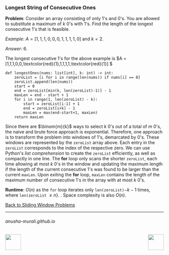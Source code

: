 ### Longest String of Consecutive Ones

**Problem**: Consider an array consisting of only 1's and 0's. You are allowed to substitute a maximum of $k$ 0's with 1's. Find the length of the longest consecutive 1's that is feasible.

*Example*: $A = [1,1,1,0,0,0,1,1,1,1,0] \text{ and } k = 2$.


*Answer*: 6.

The longest consecutive 1's for the above example is $A = [1,1,1,0,0,\textcolor{red}{1},1,1,1,1,\textcolor{red}{1}] $


```
def longestOnes(nums: list[int], k: int) -> int:
    zeroList = [i for i in range(len(nums)) if nums[i] == 0]
    zeroList.append(len(nums))
    start = 0
    end = zeroList[min(k, len(zeroList)-1)] - 1
    maxLen = end - start + 1
    for i in range(1, len(zeroList) - k):
        start = zeroList[i-1] + 1
        end = zeroList[i+k] - 1
        maxLen = max(end-start+1, maxLen)
    return maxLen
```

Since there are $\binom{m}{k}$ ways to select $k$ 0's out of a total of $m$ 0's, the naive and brute force approach is exponential. Therefore, one approach is to transform the problem into windows of 1's, demarcated by 0's. These
windows are represented by the `zeroList` array above. Each entry in the `zeroList`
corresponds to the index of the respective zero. We can use Python's *list comprehension* to 
create the `zeroList` efficiently, as well as compactly in one line. The **for** loop only scans the shorter `zeroList`, each 
time allowing at most $k$ 0's in the window and updating the maximum length if the length
of the current consecutive 1's was found to be larger than the current `maxLen`. Upon
exiting the **for** loop, `maxLen` contains the length of the maximum number of consecutive
1's in the array with at most $k$ 0's.



**Runtime**: $O(n)$ as the `for` loop iterates only `len(zeroList)`$-k -1$ times, where `len(zeroList` $\leq n$}. . Space complexity is also $O(n)$.

[Back to Sliding Window Problems](./problems.md)

* * *
###### anusha-murali.github.io

<img src="https://github.com/anusha-murali/anusha-murali.github.io/assets/111596338/639243aa-2857-4595-a65a-7852762bb002" width="50" height="50" align="left">

[<img src="https://github.com/user-attachments/assets/989cfb30-4fb8-40f8-a812-8a054869aa32" width="50" height="50" align="right">](../index.md)
